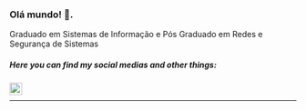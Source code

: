 ### Olá mundo! 👋.
Graduado em Sistemas de Informação e Pós Graduado em Redes e Segurança de Sistemas<br/>


##### Here you can find my social medias and other things:
<a href="https://x.com/br470_sc">
  <img align="left" alt="BR470 SC | X" width="22px" height="22px" src="https://uxwing.com/wp-content/themes/uxwing/download/brands-and-social-media/x-social-media-logo-icon.png" />
</a>
<br />

*************
